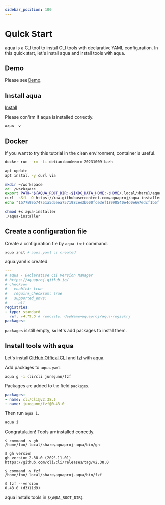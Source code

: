 ```yaml
---
sidebar_position: 100
---
```


# Quick Start

aqua is a CLI tool to install CLI tools with declarative YAML configuration.
In this quick start, let's install aqua and install tools with aqua.

## Demo

Please see [Demo](https://asciinema.org/a/498262?autoplay=1).

## Install aqua

[Install](install.md)

Please confirm if aqua is installed correctly.

```console
aqua -v
```

## Docker

If you want to try this tutorial in the clean environment, container is useful.

```bash
docker run --rm -ti debian:bookworm-20231009 bash
```

```bash
apt update
apt install -y curl vim

mkdir ~/workspace
cd ~/workspace
export PATH="${AQUA_ROOT_DIR:-${XDG_DATA_HOME:-$HOME/.local/share}/aquaproj-aqua}/bin:$PATH"
curl -sSfL -O https://raw.githubusercontent.com/aquaproj/aqua-installer/v2.3.0/aqua-installer
echo "1577b99b74751a5ddeea757198cee3b600fce3ef18990540e4d0e667edcf1b5f  aqua-installer" | sha256sum -c

chmod +x aqua-installer
./aqua-installer
```

## Create a configuration file

Create a configuration file by `aqua init` command.

```bash
aqua init # aqua.yaml is created
```

aqua.yaml is created.

```yaml
---
# aqua - Declarative CLI Version Manager
# https://aquaproj.github.io/
# checksum:
#   enabled: true
#   require_checksum: true
#   supported_envs:
#   - all
registries:
- type: standard
  ref: v4.79.0 # renovate: depName=aquaproj/aqua-registry
packages:
```

`packages` is still empty, so let's add packages to install them.

## Install tools with aqua

Let's install [GitHub Official CLI](https://cli.github.com/) and [fzf](https://github.com/junegunn/fzf) with aqua.

Add packages to `aqua.yaml`.

```bash
aqua g -i cli/cli junegunn/fzf
```

Packages are added to the field `packages`.

```yaml
packages:
- name: cli/cli@v2.38.0
- name: junegunn/fzf@0.43.0
```

Then run `aqua i`.

```bash
aqua i
```

Congratulation! Tools are installed correctly.

```console
$ command -v gh
/home/foo/.local/share/aquaproj-aqua/bin/gh

$ gh version
gh version 2.38.0 (2023-11-01)
https://github.com/cli/cli/releases/tag/v2.38.0

$ command -v fzf
/home/foo/.local/share/aquaproj-aqua/bin/fzf

$ fzf --version
0.43.0 (d3311d9)
```

aqua installs tools in `${AQUA_ROOT_DIR}`.
